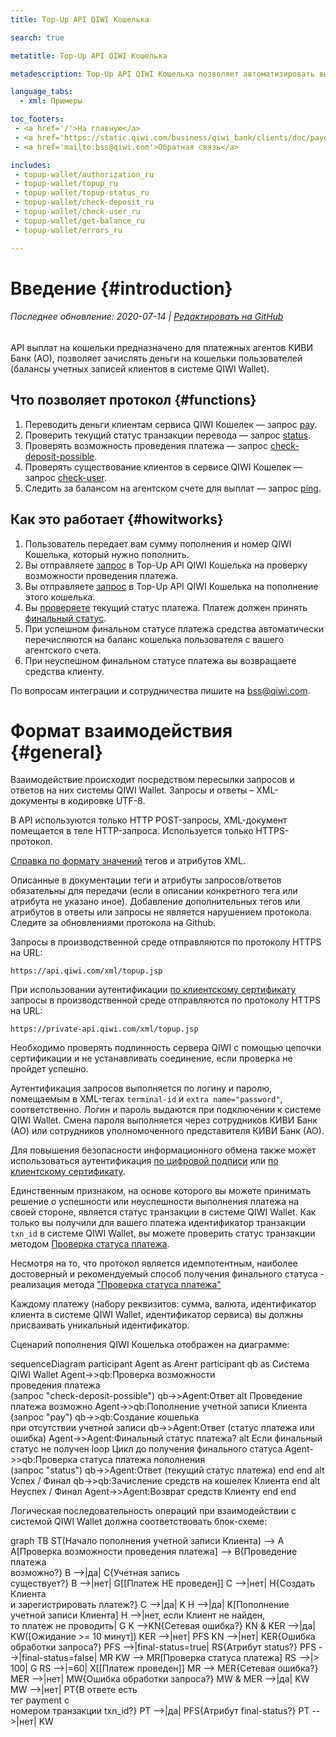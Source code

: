 ```yaml
---
title: Top-Up API QIWI Кошелька

search: true

metatitle: Top-Up API QIWI Кошелька

metadescription: Top-Up API QIWI Кошелька позволяет автоматизировать выплаты на QIWI Кошельки пользователей.

language_tabs:
  - xml: Примеры

toc_footers:
 - <a href='/'>На главную</a>
 - <a href='https://static.qiwi.com/business/qiwi_bank/clients/doc/paydealerprotocolint.pdf'>Документация PDF</a>
 - <a href='mailto:bss@qiwi.com'>Обратная связь</a>

includes:
 - topup-wallet/authorization_ru
 - topup-wallet/topup_ru
 - topup-wallet/topup-status_ru
 - topup-wallet/check-deposit_ru
 - topup-wallet/check-user_ru
 - topup-wallet/get-balance_ru
 - topup-wallet/errors_ru

---
```


# Введение {#introduction}

###### Последнее обновление: 2020-07-14 | [Редактировать на GitHub](https://github.com/QIWI-API/topup-wallet-docs/blob/master/topup-wallet_ru.html.md)

API выплат на кошельки предназначено для платежных агентов КИВИ Банк (АО), позволяет зачислять деньги на кошельки пользователей (балансы учетных записей клиентов в системе QIWI Wallet).

## Что позволяет протокол {#functions}

1. Переводить деньги клиентам сервиса QIWI Кошелек — запрос [pay](#payment).
2. Проверить текущий статус транзакции перевода — запрос [status](#status).
3. Проверять возможность проведения платежа — запрос [check-deposit-possible](#check-deposit).
4. Проверять существование клиентов в сервисе QIWI Кошелек — запрос [check-user](#check-user).
5. Следить за балансом на агентском счете для выплат — запрос [ping](#get-balance).

## Как это работает {#howitworks}

1. Пользователь передает вам сумму пополнения и номер QIWI Кошелька, который нужно пополнить.
2. Вы отправляете [запрос](#check-deposit) в Top-Up API QIWI Кошелька на проверку  возможности проведения платежа.
3. Вы отправляете [запрос](#payment) в Top-Up API QIWI Кошелька на пополнение этого кошелька.
4. Вы [проверяете](#status) текущий статус платежа. Платеж должен принять [финальный статус](#statuses).
5. При успешном финальном статусе платежа средства автоматически перечисляются на баланс кошелька пользователя с вашего агентского счета.
6. При неуспешном финальном статусе платежа вы возвращаете средства клиенту.

По вопросам интеграции и сотрудничества пишите на <a href="mailto:bss@qiwi.com">bss@qiwi.com</a>.

# Формат взаимодействия {#general}

Взаимодействие происходит посредством пересылки запросов и ответов на них системы QIWI Wallet. Запросы и ответы – XML-документы в кодировке UTF-8.

В API используются только  HTTP POST-запросы, XML-документ помещается в теле HTTP-запроса. Используется только HTTPS-протокол.

[Справка по формату значений](#params-types) тегов и атрибутов XML.

<aside class="warning">
Описанные в документации теги и атрибуты запросов/ответов обязательны для передачи (если в описании конкретного тега или атрибута не указано иное). Добавление дополнительных тегов или атрибутов в ответы или запросы не является нарушением протокола. Следите за обновлениями протокола на Github.
</aside>

Запросы в производственной среде отправляются по протоколу HTTPS на URL:

`https://api.qiwi.com/xml/topup.jsp`

При использовании аутентификации [по клиентскому сертификату](#ssl-auth) запросы в производственной среде отправляются по протоколу HTTPS на URL:

`https://private-api.qiwi.com/xml/topup.jsp`

Необходимо проверять подлинность сервера QIWI с помощью цепочки сертификации и не устанавливать соединение, если проверка не пройдет успешно.

Аутентификация запросов выполняется по логину и паролю, помещаемым в XML-тегах `terminal-id` и `extra name="password"`, соответственно. Логин и пароль выдаются при подключении к системе QIWI Wallet. Смена пароля выполняется через сотрудников КИВИ Банк (АО) или сотрудников уполномоченного представителя КИВИ Банк (АО).

Для повышения безопасности информационного обмена также может использоваться аутентификация [по цифровой подписи](#sign-auth) или [по клиентскому сертификату](#ssl-auth).

Единственным признаком, на основе которого вы можете принимать решение о успешности или неуспешности выполнения платежа на своей стороне, является статус транзакции в системе QIWI Wallet. Как только вы получили для вашего платежа идентификатор транзакции `txn_id` в системе QIWI Wallet, вы можете проверить статус транзакции методом [Проверка статуса платежа](#status).

<aside class="warning">Несмотря на то, что протокол является идемпотентным, наиболее достоверный и рекомендуемый способ получения финального статуса - реализация метода <a href="#status">"Проверка статуса платежа"</a></aside>

Каждому платежу (набору реквизитов: сумма, валюта, идентификатор клиента в системе QIWI Wallet, идентификатор сервиса) вы должны присваивать уникальный идентификатор.

Сценарий пополнения QIWI Кошелька отображен на диаграмме:

<div class="mermaid">
sequenceDiagram
participant Agent as Агент
participant qb as Система QIWI Wallet
Agent->>qb:Проверка возможности<br>проведения платежа<br>(запрос "check-deposit-possible")
qb->>Agent:Ответ
alt Проведение платежа возможно
Agent->>qb:Пополнение учетной записи Клиента<br>(запрос "pay")
qb->>qb:Создание кошелька <br>при отсутствии учетной записи
qb->>Agent:Ответ (статус платежа или ошибка)
Agent->>Agent:Финальный статус платежа?
alt Если финальный статус не получен
loop Цикл до получения финального статуса
Agent->>qb:Проверка статуса платежа пополнения<br>(запрос "status")
qb->>Agent:Ответ (текущий статус платежа)
end
end
alt Успех / Финал
qb->>qb:Зачисление средств на кошелек Клиента
end
alt Неуспех / Финал
Agent->>Agent:Возврат средств Клиенту
end
end
</div>

Логическая последовательность операций при взаимодействии с системой QIWI Wallet должна соответствовать блок-схеме:

<div class="mermaid">
graph TB
ST(Начало пополнения учетной записи Клиента) --> A
A[Проверка возможности проведения платежа] --> B{Проведение<br>платежа<br>возможно?}
B -->|да| C{Учетная запись<br>существует?}
B -->|нет| G[[Платеж НЕ проведен]]
C -->|нет| H{Создать Клиента<br>и зарегистрировать платеж?}
C -->|да| K
H -->|да| K[Пополнение учетной записи Клиента]
H -->|нет, если Клиент не найден,<br>то платеж не проводить| G
K -->KN{Сетевая ошибка?}
KN & KER -->|да| KW([Ожидание >= 10 минут])
KER -->|нет| PFS
KN -->|нет| KER{Ошибка обработки запроса?}
PFS -->|final-status=true| RS{Атрибут status?}
PFS -->|final-status=false| MR
KW --> MR[Проверка статуса платежа]
RS -->|> 100| G
RS -->|=60| X[[Платеж проведен]]
MR --> MER{Сетевая ошибка?}
MER -->|нет| MW{Ошибка обработки запроса?}
MW & MER -->|да| KW
MW -->|нет| PT{В ответе есть<br>тег payment с<br>номером транзакции txn_id?}
PT -->|да| PFS{Атрибут final-status?}
PT -->|нет| KW
</div>
